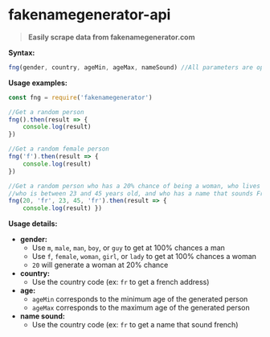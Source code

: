 # fakenamegenerator-api
> **Easily scrape data from fakenamegenerator.com**

**Syntax:**

```javascript
fng(gender, country, ageMin, ageMax, nameSound) //All parameters are optionals
```


**Usage examples:**

```javascript
const fng = require('fakenamegenerator')

//Get a random person
fng().then(result => {
    console.log(result)
})

//Get a random female person
fng('f').then(result => {
    console.log(result)
})

//Get a random person who has a 20% chance of being a woman, who lives in France, 
//who is between 23 and 45 years old, and who has a name that sounds French
fng(20, 'fr', 23, 45, 'fr').then(result => {
    console.log(result) })
```

**Usage details:**

* **gender:**
    * Use `m`, `male`, `man`, `boy`, or `guy` to get at 100% chances a man
    * Use `f`, `female`, `woman`, `girl`, or `lady` to get at 100% chances a woman
    * `20` will generate a woman at 20% chance
* **country:**
    * Use the country code (ex: `fr` to get a french address)
* **age:**
    * `ageMin` corresponds to the minimum age of the generated person
    * `ageMax` corresponds to the maximum age of the generated person
* **name sound:**
    * Use the country code (ex: `fr` to get a name that sound french)
